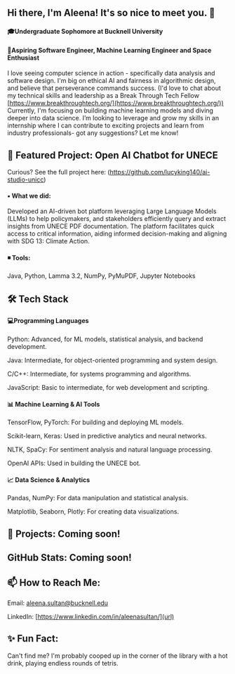 ## Hi there, I'm Aleena! It's so nice to meet you. 👋

<!--
**AleenaSultan1/AleenaSultan1** is a ✨ _special_ ✨ repository because its `README.md` (this file) appears on your GitHub profile.

Here are some ideas to get you started:

- 🔭 I’m currently working on ...
- 🌱 I’m currently learning ...
- 👯 I’m looking to collaborate on ...
- 🤔 I’m looking for help with ...
- 💬 Ask me about ...
- 📫 How to reach me: ...
- 😄 Pronouns: ...
- ⚡ Fun fact: ...
--> 
#### :mortar_board:Undergraduate Sophomore at Bucknell University
#### :stars:Aspiring Software Engineer, Machine Learning Engineer and Space Enthusiast 
I love seeing computer science in action - specifically data analysis and software design. I'm big on ethical AI and fairness in algorithmic design, and believe that perseverance commands success. (I'd love to chat about my technical skills and leadership as a Break Through Tech Fellow [https://www.breakthroughtech.org/](https://www.breakthroughtech.org/)) Currently, I'm focusing on building machine learning models and diving deeper into data science. I’m looking to leverage and grow my skills in an internship where I can contribute to exciting projects and learn from industry professionals- got any suggestions? Let me know!

## :dart: Featured Project: Open AI Chatbot for UNECE
Curious? See the full project here: (https://github.com/lucyking140/ai-studio-unicc) 
#### ▪ What we did: 
Developed an AI-driven bot platform leveraging Large Language Models (LLMs) to help policymakers, and stakeholders efficiently query and extract insights from UNECE PDF documentation. The platform facilitates quick access to critical information, aiding informed decision-making and aligning with SDG 13: Climate Action.

#### ◾ Tools: 
Java, Python, Lamma 3.2, NumPy, PyMuPDF, Jupyter Notebooks 

## 🛠️ Tech Stack 
#### :computer:Programming Languages
Python: Advanced, for ML models, statistical analysis, and backend development.

Java: Intermediate, for object-oriented programming and system design.

C/C++: Intermediate, for systems programming and algorithms.

JavaScript: Basic to intermediate, for web development and scripting.

#### :bar_chart: Machine Learning & AI Tools
TensorFlow, PyTorch: For building and deploying ML models.

Scikit-learn, Keras: Used in predictive analytics and neural networks.

NLTK, SpaCy: For sentiment analysis and natural language processing.

OpenAI APIs: Used in building the UNECE bot.

#### :chart_with_upwards_trend: Data Science & Analytics
Pandas, NumPy: For data manipulation and statistical analysis.

Matplotlib, Seaborn, Plotly: For creating data visualizations.

## 🚀 Projects: Coming soon! 

## GitHub Stats: Coming soon!

## 📫 How to Reach Me:
Email: aleena.sultan@bucknell.edu

LinkedIn: [https://www.linkedin.com/in/aleenasultan/](url)
 
## ✨ Fun Fact:
Can't find me? I'm probably cooped up in the corner of the library with a hot drink, playing endless rounds of tetris. 








